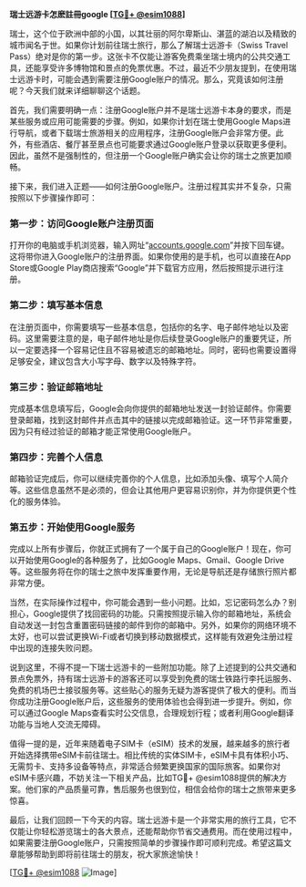 **瑞士远游卡怎麽註冊google [[TG💪+ @esim1088](https://t.me/s/esim1088)]**

瑞士，这个位于欧洲中部的小国，以其壮丽的阿尔卑斯山、湛蓝的湖泊以及精致的城市闻名于世。如果你计划前往瑞士旅行，那么了解瑞士远游卡（Swiss Travel Pass）绝对是你的第一步。这张卡不仅能让游客免费乘坐瑞士境内的公共交通工具，还能享受许多博物馆和景点的免票优惠。不过，最近不少朋友提到，在使用瑞士远游卡时，可能会遇到需要注册Google账户的情况。那么，究竟该如何注册呢？今天我们就来详细聊聊这个话题。

首先，我们需要明确一点：注册Google账户并不是瑞士远游卡本身的要求，而是某些服务或应用可能需要的步骤。例如，如果你计划在瑞士使用Google Maps进行导航，或者下载瑞士旅游相关的应用程序，注册Google账户会非常方便。此外，有些酒店、餐厅甚至景点也可能要求通过Google账户登录以获取更多便利。因此，虽然不是强制性的，但注册一个Google账户确实会让你的瑞士之旅更加顺畅。

接下来，我们进入正题——如何注册Google账户。注册过程其实并不复杂，只需按照以下步骤操作即可：

### 第一步：访问Google账户注册页面

打开你的电脑或手机浏览器，输入网址“[accounts.google.com](http://accounts.google.com)”并按下回车键。这将带你进入Google账户的注册界面。如果你使用的是手机，也可以直接在App Store或Google Play商店搜索“Google”并下载官方应用，然后按照提示进行注册。

### 第二步：填写基本信息

在注册页面中，你需要填写一些基本信息，包括你的名字、电子邮件地址以及密码。这里需要注意的是，电子邮件地址是你后续登录Google账户的重要凭证，所以一定要选择一个容易记住且不容易被遗忘的邮箱地址。同时，密码也需要设置得足够安全，建议包含大小写字母、数字以及特殊字符。

### 第三步：验证邮箱地址

完成基本信息填写后，Google会向你提供的邮箱地址发送一封验证邮件。你需要登录邮箱，找到这封邮件并点击其中的链接以完成邮箱验证。这一环节非常重要，因为只有经过验证的邮箱才能正常使用Google账户。

### 第四步：完善个人信息

邮箱验证完成后，你可以继续完善你的个人信息，比如添加头像、填写个人简介等。这些信息虽然不是必须的，但会让其他用户更容易识别你，并为你提供更个性化的服务体验。

### 第五步：开始使用Google服务

完成以上所有步骤后，你就正式拥有了一个属于自己的Google账户！现在，你可以开始使用Google的各种服务了，比如Google Maps、Gmail、Google Drive等。这些服务将在你的瑞士之旅中发挥重要作用，无论是导航还是存储旅行照片都非常方便。

当然，在实际操作过程中，你可能会遇到一些小问题。比如，忘记密码怎么办？别担心，Google提供了找回密码的功能。只需按照提示输入你的邮箱地址，系统会自动发送一封包含重置密码链接的邮件到你的邮箱中。另外，如果你的网络环境不太好，也可以尝试更换Wi-Fi或者切换到移动数据模式，这样能有效避免注册过程中出现的连接失败问题。

说到这里，不得不提一下瑞士远游卡的一些附加功能。除了上述提到的公共交通和景点免票外，持有瑞士远游卡的游客还可以享受到免费的瑞士铁路行李托运服务、免费的机场巴士接驳服务等。这些贴心的服务无疑为游客提供了极大的便利。而当你成功注册Google账户后，这些服务的使用体验也会得到进一步提升。例如，你可以通过Google Maps查看实时公交信息，合理规划行程；或者利用Google翻译功能与当地人交流无障碍。

值得一提的是，近年来随着电子SIM卡（eSIM）技术的发展，越来越多的旅行者开始选择携带eSIM卡前往瑞士。相比传统的实体SIM卡，eSIM卡具有体积小巧、无需剪卡、支持多设备等特点，非常适合频繁更换国家的国际旅客。如果你对eSIM卡感兴趣，不妨关注一下相关产品，比如TG💪+ @esim1088提供的解决方案。他们家的产品质量可靠，售后服务也很到位，相信会给你的瑞士之旅带来更多惊喜。

最后，让我们回顾一下今天的内容。瑞士远游卡是一个非常实用的旅行工具，它不仅能让你轻松游览瑞士的各大景点，还能帮助你节省交通费用。而在使用过程中，如果需要注册Google账户，只需按照简单的步骤操作即可顺利完成。希望这篇文章能够帮助到即将前往瑞士的朋友，祝大家旅途愉快！

[[TG💪+ @esim1088](https://t.me/s/esim1088) ![Image](https://i.postimg.cc/4NQfJmqS/Snipaste-2025-05-13-00-14-12.png)]